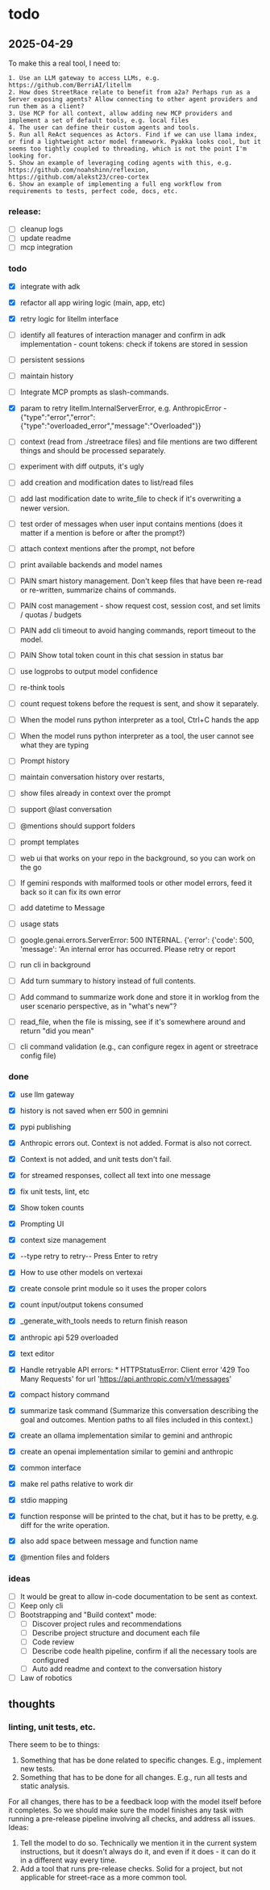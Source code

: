 # todo

## 2025-04-29

To make this a real tool, I need to:

    1. Use an LLM gateway to access LLMs, e.g. https://github.com/BerriAI/litellm
    2. How does StreetRace relate to benefit from a2a? Perhaps run as a Server exposing agents? Allow connecting to other agent providers and run them as a client?
    3. Use MCP for all context, allow adding new MCP providers and implement a set of default tools, e.g. local files
    4. The user can define their custom agents and tools.
    5. Run all ReAct sequences as Actors. Find if we can use llama index, or find a lightweight actor model framework. Pyakka looks cool, but it seems too tightly coupled to threading, which is not the point I'm looking for.
    5. Show an example of leveraging coding agents with this, e.g. https://github.com/noahshinn/reflexion, https://github.com/alekst23/creo-cortex
    6. Show an example of implementing a full eng workflow from requirements to tests, perfect code, docs, etc.

### release:

- [ ] cleanup logs
- [ ] update readme
- [ ] mcp integration

### todo

- [x] integrate with adk
- [x] refactor all app wiring logic (main, app, etc)
- [x] retry logic for litellm interface
- [ ] identify all features of interaction manager and confirm in adk implementation
        - count tokens: check if tokens are stored in session
- [ ] persistent sessions
- [ ] maintain history
- [ ] Integrate MCP prompts as slash-commands.
- [x] param to retry litellm.InternalServerError, e.g. AnthropicError - {"type":"error","error":{"type":"overloaded_error","message":"Overloaded"}}
- [ ] context (read from ./streetrace files) and file mentions are two different things and should be processed separately.
- [ ] experiment with diff outputs, it's ugly
- [ ] add creation and modification dates to list/read files
- [ ] add last modification date to write_file to check if it's overwriting a newer version.
- [ ] test order of messages when user input contains mentions (does it matter if a mention is before or after the prompt?)
- [ ] attach context mentions after the prompt, not before
- [ ] print available backends and model names
- [ ] PAIN smart history management. Don't keep files that have been re-read or re-written, summarize chains of commands.
- [ ] PAIN cost management - show request cost, session cost, and set limits / quotas / budgets
- [ ] PAIN add cli timeout to avoid hanging commands, report timeout to the model.
- [ ] PAIN Show total token count in this chat session in status bar
- [ ] use logprobs to output model confidence
- [ ] re-think tools
- [ ] count request tokens before the request is sent, and show it separately.
- [ ] When the model runs python interpreter as a tool, Ctrl+C hands the app
- [ ] When the model runs python interpreter as a tool, the user cannot see what they are typing
- [ ] Prompt history
- [ ] maintain conversation history over restarts,
- [ ] show files already in context over the prompt
- [ ] support @last conversation
- [ ] @mentions should support folders
- [ ] prompt templates
- [ ] web ui that works on your repo in the background, so you can work on the go
- [ ] If gemini responds with malformed tools or other model errors, feed it back so it can fix its own error
- [ ] add datetime to Message
- [ ] usage stats
- [ ] google.genai.errors.ServerError: 500 INTERNAL. {'error': {'code': 500, 'message': 'An internal error has occurred. Please retry or report
- [ ] run cli in background
- [ ] Add turn summary to history instead of full contents.
- [ ] Add command to summarize work done and store it in worklog from the user scenario perspective, as in "what's new"?
- [ ] read_file, when the file is missing, see if it's somewhere around and return "did you mean"
- [ ] cli command validation (e.g., can configure regex in agent or streetrace config file)


### done

- [x] use llm gateway
- [x] history is not saved when err 500 in gemnini
- [x] pypi publishing
- [x] Anthropic errors out. Context is not added. Format is also not correct.
- [x] Context is not added, and unit tests don't fail.
- [x] for streamed responses, collect all text into one message
- [x] fix unit tests, lint, etc
- [x] Show token counts
- [x] Prompting UI
- [x] context size management
- [x] --type retry to retry-- Press Enter to retry
- [x] How to use other models on vertexai
- [x] create console print module so it uses the proper colors
- [x] count input/output tokens consumed
- [x] _generate_with_tools needs to return finish reason
- [x] anthropic api 529 overloaded
- [x] text editor
- [x] Handle retryable API errors:
        * HTTPStatusError: Client error '429 Too Many Requests' for url 'https://api.anthropic.com/v1/messages'
- [x] compact history command
- [x] summarize task command (Summarize this conversation describing the goal and outcomes. Mention paths to all files included in this context.)
- [x] create an ollama implementation similar to gemini and anthropic
- [x] create an openai implementation similar to gemini and anthropic
- [x] common interface
- [x] make rel paths relative to work dir
- [x] stdio mapping
- [x] function response will be printed to the chat, but it has to be pretty, e.g. diff for the write operation.
- [x] also add space between message and function name
- [x] @mention files and folders


### ideas

- [ ] It would be great to allow in-code documentation to be sent as context.
- [ ] Keep only cli
- [ ] Bootstrapping and "Build context" mode:
    - [ ] Discover project rules and recommendations
    - [ ] Describe project structure and document each file
    - [ ] Code review
    - [ ] Describe code health pipeline, confirm if all the necessary tools are configured
    - [ ] Auto add readme and context to the conversation history
- [ ] Law of robotics

## thoughts

### linting, unit tests, etc.

There seem to be to things:

1. Something that has be done related to specific changes.
    E.g., implement new tests.
2. Something that has to be done for all changes.
    E.g., run all tests and static analysis.

For all changes, there has to be a feedback loop with the model itself before it completes. So we should make
sure the model finishes any task with running a pre-release pipeline involving all checks, and address all issues.
Ideas:

1. Tell the model to do so.
   Technically we mention it in the current system instructions, but it doesn't always do it, and even if it
   does - it can do it in a different way every time.
2. Add a tool that runs pre-release checks.
   Solid for a project, but not applicable for street-race as a more common tool.
